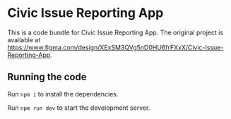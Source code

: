 
  # Civic Issue Reporting App

  This is a code bundle for Civic Issue Reporting App. The original project is available at https://www.figma.com/design/XExSM3QVg5nD0HU6frFXxX/Civic-Issue-Reporting-App.

  ## Running the code

  Run `npm i` to install the dependencies.

  Run `npm run dev` to start the development server.
  